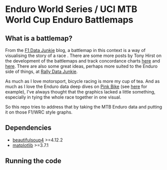 # Enduro World Series / UCI MTB World Cup Enduro Battlemaps

## What is a battlemap?

From the [F1 Data Junkie](http://www.f1datajunkie.com/) blog, a battlemap in this context is a way of visualising the story of a race . There are some more posts by Tony Hirst on the development of the battlemaps and track concordance charts [here](https://blog.ouseful.info/2015/01/31/rediscovering-formula-one-race-battlemaps/) and [here](https://blog.ouseful.info/2017/05/01/track-concordance-charts/). There are also some great ideas, perhaps more suited to the Enduro side of things, at [Rally Data Junkie](https://rallydatajunkie.com/).

As much as I love motorsport, bicycle racing is more my cup of tea. And as much as I love the Enduro data deep dives on [Pink Bike](https://www.pinkbike.com/) (see [here](https://www.pinkbike.com/news/race-analysis-chatel-edr-world-cup-2023.html) for example), I've always thought that the graphics lacked a little something, especially in tying the whole race together in one visual.

So this repo tries to address that by taking the MTB Enduro data and putting it on those F1/WRC style graphs.

## Dependencies

- [beautifulsoup4](https://www.crummy.com/software/BeautifulSoup/) >=4.12.2
- [matplotlib](https://matplotlib.org/) >=3.7.1

## Running the code